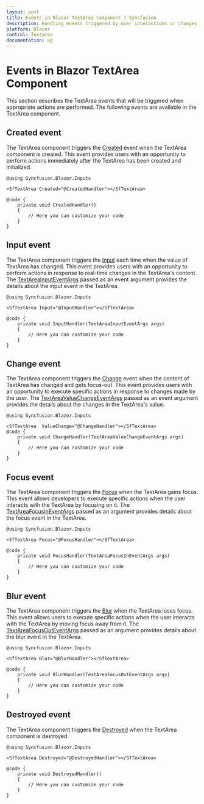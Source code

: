 ```yaml
---
layout: post
title: Events in Blazor TextArea Component | Syncfusion
description: Handling events triggered by user interactions or changes of the Syncfusion Blazor Textarea component and much more.
platform: Blazor
control: Textarea
documentation: ug
---
```


# Events in Blazor TextArea Component

This section describes the TextArea events that will be triggered when appropriate actions are performed. The following events are available in the TextArea component.

## Created event

The TextArea component triggers the [Created](https://help.syncfusion.com/cr/blazor/Syncfusion.Blazor.Inputs.SfTextArea.html#Syncfusion_Blazor_Inputs_SfTextArea_Created) event when the TextArea component is created. This event provides users with an opportunity to perform actions immediately after the TextArea has been created and initialized.

```cshtml
@using Syncfusion.Blazor.Inputs

<SfTextArea Created="@CreatedHandler"></SfTextArea>

@code {
    private void CreatedHandler()
    {
        // Here you can customize your code
    }
}
```

## Input event

The TextArea component triggers the [Input](https://help.syncfusion.com/cr/blazor/Syncfusion.Blazor.Inputs.SfTextArea.html#Syncfusion_Blazor_Inputs_SfTextArea_Input) each time when the value of TextArea has changed. This event provides users with an opportunity to perform actions in response to real-time changes in the TextArea's content.
The [TextAreaInputEventArgs](https://help.syncfusion.com/cr/blazor/Syncfusion.Blazor.Inputs.TextAreaInputEventArgs.html) passed as an event argument provides the details about the input event in the TextArea.

```cshtml
@using Syncfusion.Blazor.Inputs

<SfTextArea Input="@InputHandler"></SfTextArea>

@code {
    private void InputHandler(TextAreaInputEventArgs args)
    {
        // Here you can customize your code
    }
}
```

## Change event

The TextArea component triggers the [Change](https://help.syncfusion.com/cr/blazor/Syncfusion.Blazor.Inputs.SfTextArea.html#Syncfusion_Blazor_Inputs_SfTextArea_ValueChange) event when the content of TextArea has changed and gets focus-out. This event provides users with an opportunity to execute specific actions in response to changes made by the user.
The [TextAreaValueChangeEventArgs](https://help.syncfusion.com/cr/blazor/Syncfusion.Blazor.Inputs.TextAreaValueChangeEventArgs.html) passed as an event argument provides the details about the changes in the TextArea's value.

```cshtml
@using Syncfusion.Blazor.Inputs

<SfTextArea  ValueChange="@ChangeHandler"></SfTextArea>
@code {
    private void ChangeHandler(TextAreaValueChangeEventArgs args)
    {
        // Here you can customize your code
    }
}
```

## Focus event

The TextArea component triggers the [Focus](https://help.syncfusion.com/cr/blazor/Syncfusion.Blazor.Inputs.SfTextArea.html#Syncfusion_Blazor_Inputs_SfTextArea_Focus ) when the TextArea gains focus. This event allows developers to execute specific actions when the user interacts with the TextArea by focusing on it.
The [TextAreaFocusInEventArgs](https://help.syncfusion.com/cr/blazor/Syncfusion.Blazor.Inputs.TextAreaFocusInEventArgs.html) passed as an argument provides details about the focus event in the TextArea.

```cshtml
@using Syncfusion.Blazor.Inputs

<SfTextArea Focus="@FocusHandler"></SfTextArea>

@code {
    private void FocusHandler(TextAreaFocusInEventArgs args)
    {
        // Here you can customize your code
    }
}
```

## Blur event

The TextArea component triggers the [Blur](https://help.syncfusion.com/cr/blazor/Syncfusion.Blazor.Inputs.SfTextArea.html#Syncfusion_Blazor_Inputs_SfTextArea_Blur) when the TextArea loses focus. This event allows users to execute specific actions when the user interacts with the TextArea by moving focus away from it.
The [TextAreaFocusOutEventArgs](https://help.syncfusion.com/cr/blazor/Syncfusion.Blazor.Inputs.TextAreaFocusOutEventArgs.html) passed as an argument provides details about the blur event in the TextArea.

```cshtml
@using Syncfusion.Blazor.Inputs

<SfTextArea Blur="@BlurHandler"></SfTextArea>

@code {
    private void BlurHandler(TextAreaFocusOutEventArgs args)
    {
        // Here you can customize your code
    }
}
```

## Destroyed event

The TextArea component triggers the [Destroyed](https://help.syncfusion.com/cr/blazor/Syncfusion.Blazor.Inputs.SfTextArea.html#Syncfusion_Blazor_Inputs_SfTextArea_Destroyed) when the TextArea component is destroyed.

```cshtml
@using Syncfusion.Blazor.Inputs

<SfTextArea Destroyed="@DestroyedHandler"></SfTextArea>

@code {
    private void DestroyedHandler()
    {
        // Here you can customize your code
    }
}
```
